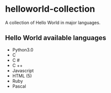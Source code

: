 # helloworld-collection
A collection of Hello World in major languages.
## Hello World available languages
* Python3.0
* C
* C #
* C ++
* Javascript
* HTML (5)
* Ruby
* Pascal
